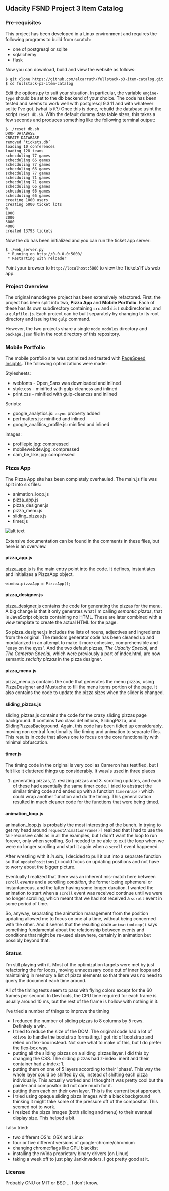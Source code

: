 ## Udacity FSND Project 3 Item Catalog

### Pre-requisites

This project has been developed in a Linux environment and requires
the following programs to build from scratch:

 - one of postgresql or sqlite
 - sqlalchemy
 - flask

Now you can download, build
and view the website as follows:

```
$ git clone https://github.com/alcarruth/fullstack-p3-item-catalog.git
$ cd fullstack-p3-item-catalog
```

Edit the options.py to suit your situation.  In particular, the variable
`engine-type` should be set to the db backend of your choice.  The code
has been tested and seems to work well with postgresql 9.3.11 and with
whatever sqlite I've got. (what is it?)  Once this is done, rebuild the
database usint the script `reset_db.sh`.  With the default dummy data
table sizes, this takes a few seconds and produces something like the 
following terminal output:

```
$ ./reset_db.sh 
DROP DATABASE
CREATE DATABASE
removed ‘tickets.db’
loading 10 conferences
loading 128 teams
schecduling 77 games
schecduling 66 games
schecduling 77 games
schecduling 66 games
schecduling 77 games
schecduling 71 games
schecduling 71 games
schecduling 66 games
schecduling 66 games
schecduling 66 games
creating 1000 users
creating 5000 ticket lots
0
1000
2000
3000
4000
created 13793 tickets
```

Now the db has been initialized and you can run the ticket app server:

```
$ ./web_server.py 
 * Running on http://0.0.0.0:5000/
 * Restarting with reloader
```

Point your browser to `http://localhost:5000` to view the Tickets'R'Us 
web app.


### Project Overview

The original nanodegree project has been extensively refactored.
First, the project has been split into two, **Pizza App** and **Mobile Portfolio**.
Each of these has its own subdirectory containing `src` and `dist` subdirectories, and 
a `gulpfile.js`.  Each project can be built separately by changing to its root directory
and issuing the `gulp` command.

However, the two projects share a single `node_modules` directory and `package.json` file
in the root directory of this repository.

### Mobile Portfolio

The mobile portfolio site was optimized and tested with 
[PageSpeed Insights](https://developers.google.com/speed/pagespeed/insights/).
The following optimizations were made:

Stylesheets:
 - webfonts - Open_Sans was downloaded and inlined
 - style.css - minified with gulp-cleancss and inlined
 - print.css - minified with gulp-cleancss and inlined

Scripts:
 - google_analytics.js: `async` property added
 - perfmatters.js:  minified and inlined
 - google_analitics_profile.js: minified and inlined

images:
 - profilepic.jpg: compressed
 - mobilewebdev.jpg: compressed
 - cam_be_like.jpg: compressed


### Pizza App

The Pizza App site has been completely overhauled.  The main.js file was
split into six files:

 - animation_loop.js
 - pizza_app.js
 - pizza_designer.js
 - pizza_menu.js
 - sliding_pizzas.js
 - timer.js

![alt text](https://raw.githubusercontent.com/alcarruth/fullstack-p3-item-catalog/tickets/images/jpg/tickets_step1.jpg "main page")

Extensive documentation can be found in the comments in these files, but here
is an overview.

#### pizza_app.js
pizza_app.js is the main entry point into the code. It defines, instantiates
and initializes a PizzaApp object.

```
window.pizzaApp = PizzaApp();
```

#### pizza_designer.js

pizza_designer.js contains the code for generating the pizzas for the menu.
A big change is that it only generates what I'm calling _semantic pizzas_, that is
JavaScript objects containing no HTML.  These are later combined with a _view_
template to create the actual HTML for the page.

So pizza_designer.js includes the lists of nouns, adjectives and
ingredients from the original.  The random generator code has been
cleaned up and modularized in an attempt to make it more cohesive,
comprehensible and "easy on the eyes".  And the two default pizzas,
_The Udacity Special_, and _The Cameron Special_, which were
previously a part of index.html, are now semantic _secialty pizzas_ in
the pizza designer.

#### pizza_menu.js
pizza_menu.js contains the code that generates the menu pizzas, using PizzaDesigner
and Mustache to fill the menu items portion of the page.  It also contains
the code to update the pizza sizes when the slider is changed.

#### sliding_pizzas.js
sliding_pizzas.js contains the code for the crazy sliding pizzas page background.
It contains two class definitions, SlidingPizza, and SlidingPizzasBackground.
Again, this code has been tidied up considerably, moving non central functionality
like timing and animation to separate files.  This results in code that allows
one to focus on the core functionality with minimal obfuscation.

#### timer.js
The timing code in the original is very cool as Cameron has testified, but 
I felt like it cluttered things up considerably.  It was/is used in three places
1. generating pizzas, 2. resizing pizzas and 3. scrolling updates, and each of 
these had essentially the same timer code.  I tried to abstract the similar
timing code and ended up with a function `timerWrap()` which could wrap
another function and do the timing.  This generalization resulted in
much cleaner code for the functions that were being timed.

#### animation_loop.js
animation_loop.js is probably the most interesting of the bunch.  In trying
to get my head around `requestAnimationFrame()` I realized that I had
to use the tail-recursive calls as in all the examples, but I didn't want
the loop to run forever, only when scrolling.  So I needed to be able
to exit the loop when we were no longer scrolling and start it again
when a `scroll` event happened.

After wrestling with it _in situ_, I decided to pull it out into a separate
function so that `updatePositions()` could focus on updating positions and
not have to worry about the bigger picture.

Eventually I realized that there was an inherent mis-match here between
`scroll` _events_ and a scrolling _condition_, the former being ephemeral
or instantaneous, and the latter having some longer duration.  I wanted
the animation to start when a `scroll` event was received continue until
we were no longer scrolling, which meant that we had not received a
`scroll` event in some period of time.

So, anyway, separating the animation management from the position
updating allowed me to focus on one at a time, without being concerned
with the other.  And it seems that the resulting code `animationLoop()`
says something fundamental about the relationship between events
and conditions that might be re-used elsewhere, certainly in animation
but possibly beyond that.

### Status

I'm still playing with it. 
Most of the optimization targets were met by just refactoring the 
for loops, moving unnecessary code out of inner loops and maintaining
in memory a list of pizza elements so that there was no need to
query the document each time around.

All of the timing tests seem to pass with flying colors except for the
60 frames per second.  In DevTools, the CPU time required for each
frame is usually around 10 ms, but the rest of the frame is hollow
with nothing in it.

I've tried a number of things to improve the timing

 - I reduced the number of sliding pizzas to 8 columns by 5 rows.
   Definitely a win.
 - I tried to reduce the size of the DOM.  The original code
   had a lot of `<div>`s to handle the bootstrap formatting.
   I got rid of bootstrap and relied on flex-box instead.
   Not sure what to make of this, but I do prefer the flex-box way.
 - putting all the sliding pizzas on a sliding_pizzas layer.
   I did this by changing the CSS.  The sliding pizzas had
   z-index: inerit and their container had z-index: 1.
 - putting them on one of 5 layers according to their 'phase'.
   This way the whole layer could be shifted by dx, instead
   of shifting each pizza individually.  This actually worked
   and I thought it was pretty cool but the painter and compositor
   did not care much for it. 
 - putting them each on their own layer.  This is the current
   best approach.
 - I tried using opaque sliding pizza images with a black background
   thinking it might take some of the pressure off of the compositor.
   This seemed not to work.
 - I resized the pizza images (both sliding and menu) to their
   eventual display size.  This helped a bit.

I also tried:

 - two different OS's: OSX and Linux
 - four or five different versions of google-chrome/chromium
 - changing chrome:flags like GPU blacklist
 - installing the nVida proprietary binary drivers (on Linux)
 - taking a week off to just play JankInvaders.  I got pretty
   good at it.

### License

Probably GNU or MIT or BSD ... I don't know.
